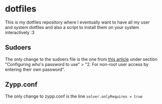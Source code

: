 # dotfiles

This is my dotfiles repository where I eventually want to have all my user and system dotfiles and also a script to install them on your system interactively :3

## Sudoers
The only change to the sudoers file is the one from [this article](https://www.suse.com/support/kb/doc/?id=000016906) under section "Configuring who's password to use" > "2. For non-root user access by entering their own password".

## Zypp.conf
The only change to zypp.conf is the line `solver.onlyRequires = true`
